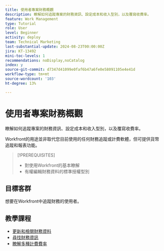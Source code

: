 ```yaml
---
title: 使用者專案財務概觀
description: 瞭解如何追蹤專案的財務資訊、設定成本和收入型別，以及覆寫收費率。
feature: Work Management
type: Tutorial
role: User
level: Beginner
activity: deploy
team: Technical Marketing
last-substantial-update: 2024-08-23T00:00:00Z
jira: KT-13492
mini-toc-levels: 1
recommendations: noDisplay,noCatalog
index: y
source-git-commit: d7347d41099e0faf6b47a6fe0e58091105e4e41d
workflow-type: tm+mt
source-wordcount: '103'
ht-degree: 13%

---
```



# 使用者專案財務概觀

瞭解如何追蹤專案的財務資訊、設定成本和收入型別，以及覆寫收費率。

Workfront的用途並非取代您目前使用的任何財務追蹤或計費軟體，但可提供貨幣追蹤和報表功能。

>[!PREREQUISITES]
>
>* 對使用Workfront的基本瞭解
>* 有權編輯財務資料的標準授權型別

## 目標客群

想要在Workfront中追蹤財務的使用者。


## 教學課程

* [更新和檢閱財務資料](update-and-review-finances.md)
* [尋找財務資訊](find-financial-information.md)
* [瞭解多種計費費率](multiple-billing-rates.md)
